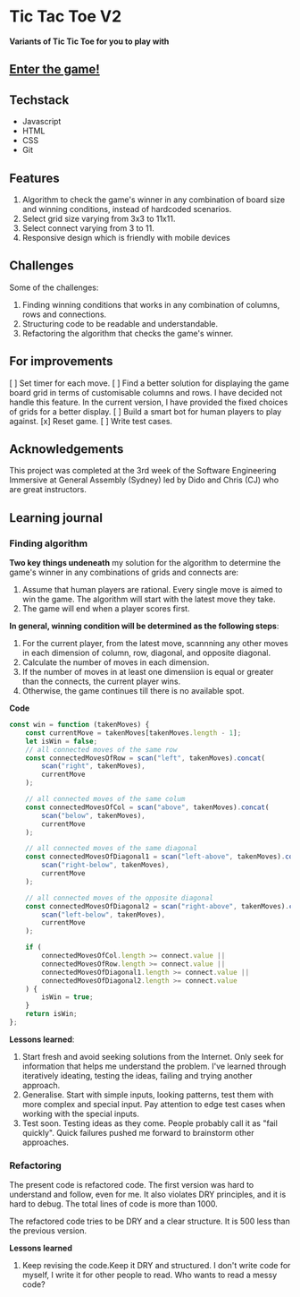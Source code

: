 # Tic Tac Toe V2

**Variants of Tic Tic Toe for you to play with**

## [Enter the game!](https://huenguyense.github.io/tac-tac-toe-v2/)

## Techstack

- Javascript
- HTML
- CSS
- Git

## Features

1. Algorithm to check the game's winner in any combination of board size and winning conditions, instead of hardcoded scenarios.
2. Select grid size varying from 3x3 to 11x11.
3. Select connect varying from 3 to 11.
4. Responsive design which is friendly with mobile devices

## Challenges

Some of the challenges:

1. Finding winning conditions that works in any combination of columns, rows and connections.
2. Structuring code to be readable and understandable.
3. Refactoring the algorithm that checks the game's winner.

## For improvements

[ ]  Set timer for each move.
[ ] Find a better solution for displaying the game board grid in terms of customisable columns and rows. I have decided not handle this feature. In the current version, I have provided the fixed choices of grids for a better display.
[ ] Build a smart bot for human players to play against.
[x] Reset game.
[ ] Write test cases.

## Acknowledgements

This project was completed at the 3rd week of the Software Engineering Immersive at General Assembly (Sydney) led by Dido and Chris (CJ) who are great instructors.

## Learning journal

### Finding algorithm

**Two key things undeneath** my solution for the algorithm to determine the game's winner in any combinations of grids and connects are:

1. Assume that human players are rational. Every single move is aimed to win the game. The algorithm will start with the latest move they take.
2. The game will end when a player scores first.

**In general, winning condition will be determined as the following steps**:

1. For the current player, from the latest move, scannning any other moves in each dimension of column, row, diagonal, and opposite diagonal.
2. Calculate the number of moves in each dimension.
3. If the number of moves in at least one dimensiion is equal or greater than the connects, the current player wins.
4. Otherwise, the game continues till there is no available spot.

**Code**
```javascript
const win = function (takenMoves) {
    const currentMove = takenMoves[takenMoves.length - 1];
    let isWin = false;
    // all connected moves of the same row
    const connectedMovesOfRow = scan("left", takenMoves).concat(
        scan("right", takenMoves),
        currentMove
    );

    // all connected moves of the same colum
    const connectedMovesOfCol = scan("above", takenMoves).concat(
        scan("below", takenMoves),
        currentMove
    );

    // all connected moves of the same diagonal
    const connectedMovesOfDiagonal1 = scan("left-above", takenMoves).concat(
        scan("right-below", takenMoves),
        currentMove
    );

    // all connected moves of the opposite diagonal
    const connectedMovesOfDiagonal2 = scan("right-above", takenMoves).concat(
        scan("left-below", takenMoves),
        currentMove
    );

    if (
        connectedMovesOfCol.length >= connect.value ||
        connectedMovesOfRow.length >= connect.value ||
        connectedMovesOfDiagonal1.length >= connect.value ||
        connectedMovesOfDiagonal2.length >= connect.value
    ) {
        isWin = true;
    }
    return isWin;
};
```

**Lessons learned**:

1. Start fresh and avoid seeking solutions from the Internet. Only seek for information that helps me understand the problem. I've learned through iteratively ideating, testing the ideas, failing and trying another approach.
2. Generalise. Start with simple inputs, looking patterns, test them with more complex and special input. Pay attention to edge test cases when working with the special inputs.
3. Test soon. Testing ideas as they come. People probably call it as "fail quickly". Quick failures pushed me forward to brainstorm other approaches.

### Refactoring
The present code is refactored code. The first version was hard to understand and follow, even for me. It also violates DRY principles, and it is hard to debug. The total lines of code is more than 1000.

The refactored code tries to be DRY and a clear structure. It is 500 less than the previous version.

**Lessons learned**
1. Keep revising the code.Keep it DRY and structured. I don't write code for myself, I write it for other people to read. Who wants to read a messy code?
